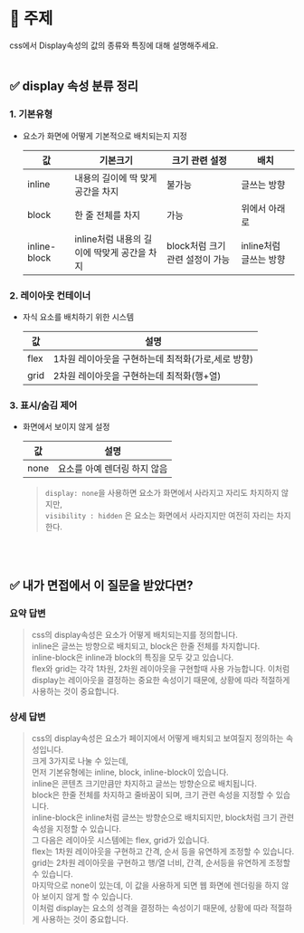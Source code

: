 # 📝 주제
css에서 Display속성의 값의 종류와 특징에 대해 설명해주세요.
<br></br>

## ✅ display 속성 분류 정리
### 1. 기본유형
- 요소가 화면에 어떻게 기본적으로 배치되는지 지정

  | 값 | 기본크기 | 크기 관련 설정 | 배치 |
  |---|---|---|---|
  | inline | 내용의 길이에 딱 맞게 공간을 차지 | 불가능 | 글쓰는 방향 |
  | block | 한 줄 전체를 차지 | 가능 | 위에서 아래로 |
  | inline-block | inline처럼 내용의 길이에 딱맞게 공간을 차지 | block처럼 크기 관련 설정이 가능 | inline처럼 글쓰는 방향 |

### 2. 레이아웃 컨테이너
- 자식 요소를 배치하기 위한 시스템
  
  | 값 | 설명 |
  |---|---|
  | flex | 1차원 레이아웃을 구현하는데 최적화(가로,세로 방향) |
  | grid | 2차원 레이아웃을 구현하는데 최적화(행+열) |
  
### 3. 표시/숨김 제어
- 화면에서 보이지 않게 설정
  
  | 값 | 설명 |
  |---|---|
  | none | 요소를 아예 렌더링 하지 않음 |
  > `display: none`을 사용하면 요소가 화면에서 사라지고 자리도 차지하지 않지만,  
  > `visibility : hidden` 은 요소는 화면에서 사라지지만 여전히 자리는 차지한다.

<br></br>
## ✅ 내가 면접에서 이 질문을 받았다면?
### 요약 답변
>css의 display속성은 요소가 어떻게 배치되는지를 정의합니다.  
>inline은 글쓰는 방향으로 배치되고, block은 한줄 전체를 차지합니다.  
>inline-block은 inline과 block의 특징을 모두 갖고 있습니다.  
>flex와 grid는 각각 1차원, 2차원 레이아웃을 구현할때 사용 가능합니다. 
>이처럼 display는 레이아웃을 결정하는 중요한 속성이기 때문에, 상황에 따라 적절하게 사용하는 것이 중요합니다.  

### 상세 답변
>css의 display속성은 요소가 페이지에서 어떻게 배치되고 보여질지 정의하는 속성입니다.  
>크게 3가지로 나눌 수 있는데,  
>먼저 기본유형에는 inline, block, inline-block이 있습니다.  
>inline은 콘텐츠 크기만큼만 차지하고 글쓰는 방향순으로 배치됩니다.  
>block은 한줄 전체를 차지하고 줄바꿈이 되며, 크기 관련 속성을 지정할 수 있습니다.  
>inline-block은 inline처럼 글쓰는 방향순으로 배치되지만, block처럼 크기 관련 속성을 지정할 수 있습니다.  
>그 다음은 레이아웃 시스템에는 flex, grid가 있습니다.  
>flex는 1차원 레이아웃을 구현하고 간격, 순서 등을 유연하게 조정할 수 있습니다.  
>grid는 2차원 레이아웃을 구현하고 행/열 너비, 간격, 순서등을 유연하게 조정할 수 있습니다.  
>마지막으로 none이 있는데, 이 값을 사용하게 되면 웹 화면에 렌더링을 하지 않아 보이지 않게 할 수 있습니다.  
>이처럼 display는 요소의 성격을 결정하는 속성이기 때문에, 상황에 따라 적절하게 사용하는 것이 중요합니다.  

